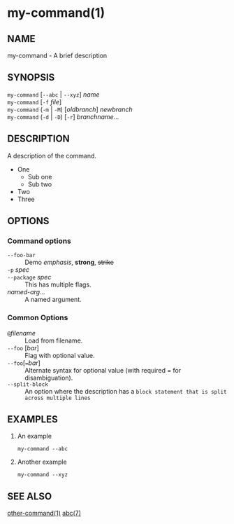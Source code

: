 # my-command(1)

## NAME

my-command - A brief description

## SYNOPSIS

`my-command` [`--abc` | `--xyz`] _name_\
`my-command` [`-f` _file_]\
`my-command` (`-m` | `-M`) [_oldbranch_] _newbranch_\
`my-command` (`-d` | `-D`) [`-r`] _branchname_...

## DESCRIPTION

A description of the command.

* One
    * Sub one
    * Sub two
* Two
* Three


## OPTIONS

### Command options

<dl>

<dt class="option-term" id="option-options---foo-bar"><a class="option-anchor" href="#option-options---foo-bar"></a><code>--foo-bar</code></dt>
<dd class="option-desc">Demo <em>emphasis</em>, <strong>strong</strong>, <del>strike</del></dd>


<dt class="option-term" id="option-options--p"><a class="option-anchor" href="#option-options--p"></a><code>-p</code> <em>spec</em></dt>
<dt class="option-term" id="option-options---package"><a class="option-anchor" href="#option-options---package"></a><code>--package</code> <em>spec</em></dt>
<dd class="option-desc">This has multiple flags.</dd>


<dt class="option-term" id="option-options-named-arg…"><a class="option-anchor" href="#option-options-named-arg…"></a><em>named-arg…</em></dt>
<dd class="option-desc">A named argument.</dd>


</dl>

### Common Options

<dl>
<dt class="option-term" id="option-options-@filename"><a class="option-anchor" href="#option-options-@filename"></a><code>@</code><em>filename</em></dt>
<dd class="option-desc">Load from filename.</dd>


<dt class="option-term" id="option-options---foo"><a class="option-anchor" href="#option-options---foo"></a><code>--foo</code> [<em>bar</em>]</dt>
<dd class="option-desc">Flag with optional value.</dd>


<dt class="option-term" id="option-options---foo[=bar]"><a class="option-anchor" href="#option-options---foo[=bar]"></a><code>--foo</code>[<code>=</code><em>bar</em>]</dt>
<dd class="option-desc">Alternate syntax for optional value (with required = for disambiguation).</dd>


<dt class="option-term" id="option-options---split-block"><a class="option-anchor" href="#option-options---split-block"></a><code>--split-block</code></dt>
<dd class="option-desc">An option where the description has a <code>block statement that is split across multiple lines</code></dd>


</dl>


## EXAMPLES

1. An example

   ```
   my-command --abc
   ```

1. Another example

       my-command --xyz

## SEE ALSO
[other-command(1)](other-command.html) [abc(7)](abc.html)
